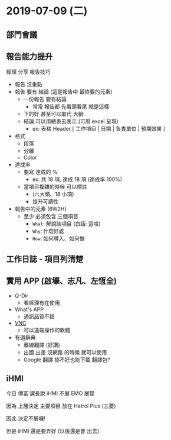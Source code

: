 # 2019-07-09 (二)

## 部門會議

## 報告能力提升

經理 分享 報告技巧

- 報告 沒重點
- 報告 要有 結論 (這是報告中 最終要的元素)
  - 一份報告 要有結論
    - 常常 報告都 先看頭看尾 就是這樣
  - 下的好 甚至可以取代 大綱
  - 結論 可以用總表去表示 (可用 excel 呈現)
    - ex: 表格 Header [ 工作項目 | 日期 | 負責單位 | 預期效果 ]
- 格式
  - 段落
  - 分離
  - Color
- 達成率
  - 要寫 達成的 %
    - ex: 共 18 項, 達成 18 項 (達成率 100%)
  - 當項目複雜的時候 可以標註
    - (六大類、18 小項)
    - 提升可讀性
- 報告中的元素 (6W2H)
  - 至少 必須包含 三個項目
    - `What`: 解說該項目 (白話: 這啥)
    - `Why`: 什麼好處
    - `How`: 如何導入、如何做

## 工作日誌 - 項目列清楚

## 實用 APP (啟壕、志凡、左恆全)

- Q-Dir
  - 看經理有在使用
- What's APP
  - 通訊品質不錯
- [VNC](https://zh.wikipedia.org/wiki/VNC)
  - 可以遠端操作的軟體
- 有道辭典
  - 離線翻譯 (好讚)
  - 出國 出差 沒網路 的時候 就可以使用
  - Google 翻譯 搞不好也能下載 翻譯包?

## iHMI

今日 傳富 課長說 iHMI 不展 EMO 展覽

因為 上層決定 主要項目 放在 Hatrol Plus (三菱)

因此 決定不展囉!

但是 iHMI 還是要弄好 (以後還是會 出去)
